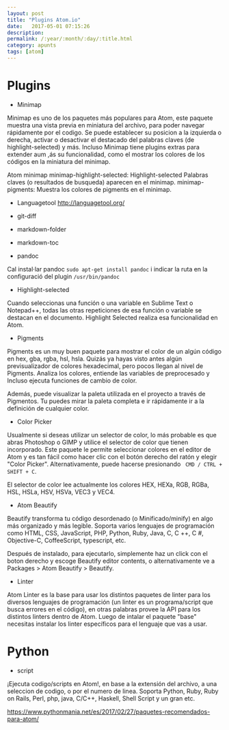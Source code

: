 ```yaml
---
layout: post
title: "Plugins Atom.io"
date:   2017-05-01 07:15:26
description:
permalink: /:year/:month/:day/:title.html
category: apunts
tags: [atom]
---
```


# Plugins

+ Minimap

Minimap es uno de los paquetes más populares para Atom, este paquete muestra una vista previa en miniatura del archivo, para poder navegar rápidamente por el codigo. Se puede establecer su posicion a la izquierda o derecha, activar o desactivar el destacado del palabras claves (de highlight-selected) y más. Incluso Minimap tiene plugins extras para extender aum ,ás su funcionalidad, como el mostrar los colores de los códigos en la miniatura del minimap.

Atom minimap
minimap-highlight-selected: Highlight-selected Palabras claves (o resultados de busqueda) aparecen en el minimap.
minimap-pigments: Muestra los colores de pigments en el minimap.

+ Languagetool
http://languagetool.org/

+ git-diff
+ markdown-folder
+ markdown-toc
+ pandoc

Cal instal·lar pandoc `sudo apt-get install pandoc` i indicar la ruta en la configuració del plugin `/usr/bin/pandoc`

+ Highlight-selected

Cuando seleccionas una función o una variable en Sublime Text o Notepad++, todas las otras repeticiones de esa función o variable se destacan en el documento. Highlight Selected realiza esa funcionalidad en Atom.

+ Pigments

Pigments es un muy buen paquete para mostrar el color de un algún código en hex, gba, rgba, hsl, hsla. Quizás ya hayas visto antes algún previsualizador de colores hexadecimal, pero pocos llegan al nivel de Pigments. Analiza los colores, entiende las variables de preprocesado y Incluso ejecuta funciones de cambio de color.

Además, puede visualizar la paleta utilizada en el proyecto a través de Pigmentos. Tu puedes mirar la paleta completa e ir rápidamente ir a la definición de cualquier color.

+ Color Picker

Usualmente si deseas utilizar un selector de color, lo más probable es que abras Photoshop o GIMP y utilice el selector de color que tienen incorporado. Este paquete le permite seleccionar colores en el editor de Atom y es tan fácil como hacer clic con el botón derecho del ratón y elegir "Color Picker". Alternativamente, puede hacerse presionando `` CMD / CTRL + SHIFT + C``.

El selector de color lee actualmente los colores HEX, HEXa, RGB, RGBa, HSL, HSLa, HSV, HSVa, VEC3 y VEC4.

+ Atom Beautify

Beautify transforma tu código desordenado (o Minificado/minify) en algo más organizado y más legible. Soporta varios lenguajes de programación como HTML, CSS, JavaScript, PHP, Python, Ruby, Java, C, C ++, C #, Objective-C, CoffeeScript, typescript, etc.

Después de instalado, para ejecutarlo, simplemente haz un click con el boton derecho y escoge Beautify editor contents, o alternativamente ve a Packages > Atom Beautify > Beautify.


+ Linter

Atom Linter es la base para usar los distintos paquetes de linter para los diversos lenguajes de programación (un linter es un programa/script que busca errores en el código), en otras palabras provee la API para los distintos linters dentro de Atom. Luego de intalar el paquete "base" necesitas instalar los linter específicos para el lenguaje que vas a usar.

# Python

+ script

¡Ejecuta codigo/scripts en Atom!, en base a la extensión del archivo, a una seleccion de codigo, o por el numero de linea. Soporta Python, Ruby, Ruby on Rails, Perl, php, java, C/C++, Haskell, Shell Script y un gran etc.

https://www.pythonmania.net/es/2017/02/27/paquetes-recomendados-para-atom/
